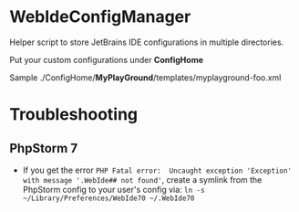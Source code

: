 WebIdeConfigManager
===================

Helper script to store JetBrains IDE configurations in multiple directories.

Put your custom configurations under __ConfigHome__

Sample
./ConfigHome/__MyPlayGround__/templates/myplayground-foo.xml

Troubleshooting
===================

## PhpStorm 7

* If you get the error `PHP Fatal error:  Uncaught exception 'Exception' with message '.WebIde## not found'`, create a symlink from the PhpStorm config to your user's config via: `ln -s ~/Library/Preferences/WebIde70 ~/.WebIde70`
